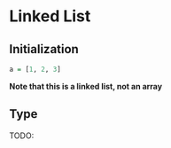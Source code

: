 # Linked List

## Initialization

```haskell
a = [1, 2, 3]
```

**Note that this is a linked list, not an array**

## Type

TODO:
